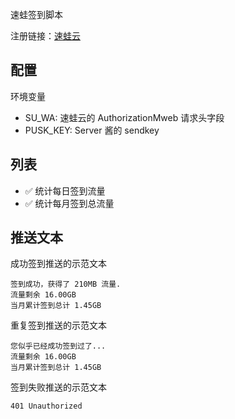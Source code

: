 速蛙签到脚本

注册链接：[速蛙云](https://i.sw15.icu/kJFZ)

## 配置

环境变量

- SU_WA: 速蛙云的 AuthorizationMweb 请求头字段
- PUSK_KEY: Server 酱的 sendkey

## 列表

- ✅ 统计每日签到流量
- ✅ 统计每月签到总流量

## 推送文本

成功签到推送的示范文本

```plain
签到成功，获得了 210MB 流量.
流量剩余 16.00GB
当月累计签到总计 1.45GB
```

重复签到推送的示范文本

```plain
您似乎已经成功签到过了...
流量剩余 16.00GB
当月累计签到总计 1.45GB
```

签到失败推送的示范文本

```plain
401 Unauthorized
```
